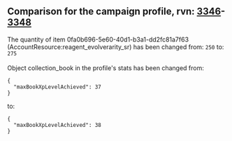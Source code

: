 ## Comparison for the campaign profile, rvn: [3346](https://github.com/PRO100KatYT/FortniteProfileRevisions/tree/main/profiles/campaign/3346%20campaign.json)-[3348](https://github.com/PRO100KatYT/FortniteProfileRevisions/tree/main/profiles/campaign/3348%20campaign.json)

The quantity of item 0fa0b696-5e60-40d1-b3a1-dd2fc81a7f63 (AccountResource:reagent_evolverarity_sr) has been changed from: `250` to: `275`
<br><br>
Object collection_book in the profile's stats has been changed from:

```
{
  "maxBookXpLevelAchieved": 37
}
```

to:

```
{
  "maxBookXpLevelAchieved": 38
}
```

<br><br>
